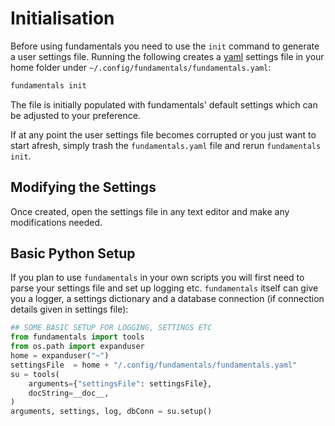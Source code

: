 # Initialisation 

Before using fundamentals you need to use the `init` command to generate a user settings file. Running the following creates a [yaml](https://learnxinyminutes.com/docs/yaml/) settings file in your home folder under `~/.config/fundamentals/fundamentals.yaml`:

```bash
fundamentals init
```

The file is initially populated with fundamentals' default settings which can be adjusted to your preference.

If at any point the user settings file becomes corrupted or you just want to start afresh, simply trash the `fundamentals.yaml` file and rerun `fundamentals init`.

<!-- Once created, open the settings file in any text editor and follow the in-file instructions to populate the missing settings values (usually given an ``XXX`` placeholder).  -->

## Modifying the Settings

Once created, open the settings file in any text editor and make any modifications needed. 

## Basic Python Setup

If you plan to use `fundamentals` in your own scripts you will first need to parse your settings file and set up logging etc. `fundamentals` itself can give you a logger, a settings dictionary and a database connection (if connection details given in settings file):

```python
## SOME BASIC SETUP FOR LOGGING, SETTINGS ETC
from fundamentals import tools
from os.path import expanduser
home = expanduser("~")
settingsFile  = home + "/.config/fundamentals/fundamentals.yaml"
su = tools(
    arguments={"settingsFile": settingsFile},
    docString=__doc__,
)
arguments, settings, log, dbConn = su.setup()
```

